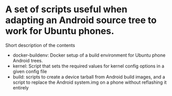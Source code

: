 # A set of scripts useful when adapting an Android source tree to work for Ubuntu phones.

Short description of the contents

+ docker-buildenv: Docker setup of a build environment for Ubuntu phone Android trees.
+ kernel: Script that sets the required values for kernel config options in a given config file
+ build: scripts to create a device tarball from Android build images, and a script to replace the
Android system.img on a phone without reflashing it entirely
